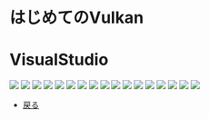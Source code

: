 # はじめてのVulkan

# VisualStudio

![](3/vs1.png "")
![](3/vs2.png "")
![](3/vs3.png "")
![](3/vs4.png "")
![](3/vs5.png "")
![](3/vs6.png "")
![](3/vs7.png "")
![](3/vs8.png "")
![](3/vs9.png "")
![](3/vs10.png "")
![](3/vs11.png "")
![](3/vs12.png "")
![](3/vs13.png "")
![](3/vs14.png "")
![](3/vs15.png "")
![](3/vs16.png "")
![](3/vs17.png "")

* [戻る](./)
